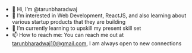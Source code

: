 - 👋 Hi, I’m @tarunbharadwaj
- 👀 I’m interested in Web Development, ReactJS, and also learning about various startup products that they are building
- 🌱 I’m currently learning to upskill my present skill set
- 📫 How to reach me: You can reach me out at tarunbharadwaj10@gmail.com, I am always open to new connections

<!---
tarunbharadwaj/tarunbharadwaj is a ✨ special ✨ repository because its `README.md` (this file) appears on your GitHub profile.
You can click the Preview link to take a look at your changes.
--->
